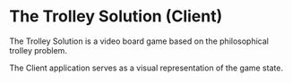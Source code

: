 # The Trolley Solution (Client)

The Trolley Solution is a video board game based on the philosophical trolley
problem.

The Client application serves as a visual representation of the game state.
